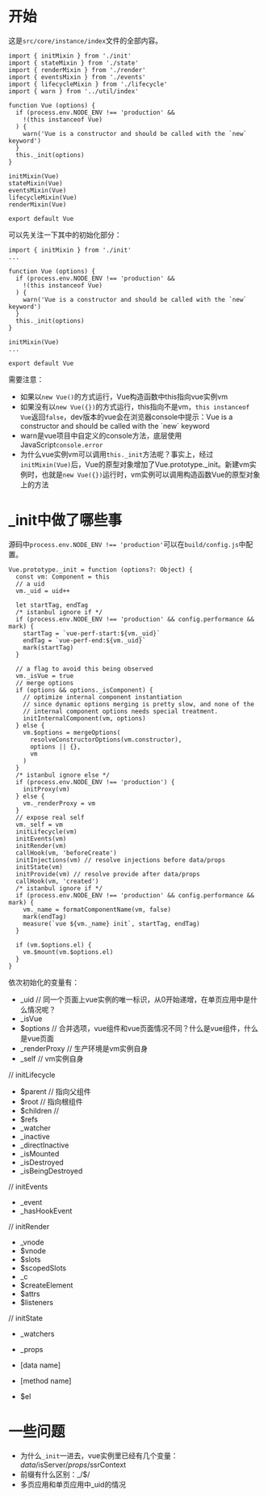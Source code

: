 # 开始

这是`src/core/instance/index`文件的全部内容。

    import { initMixin } from './init'
    import { stateMixin } from './state'
    import { renderMixin } from './render'
    import { eventsMixin } from './events'
    import { lifecycleMixin } from './lifecycle'
    import { warn } from '../util/index'

    function Vue (options) {
      if (process.env.NODE_ENV !== 'production' &&
        !(this instanceof Vue)
      ) {
        warn('Vue is a constructor and should be called with the `new` keyword')
      }
      this._init(options)
    }

    initMixin(Vue)
    stateMixin(Vue)
    eventsMixin(Vue)
    lifecycleMixin(Vue)
    renderMixin(Vue)

    export default Vue

可以先关注一下其中的初始化部分：

    import { initMixin } from './init'
    ...

    function Vue (options) {
      if (process.env.NODE_ENV !== 'production' &&
        !(this instanceof Vue)
      ) {
        warn('Vue is a constructor and should be called with the `new` keyword')
      }
      this._init(options)
    }

    initMixin(Vue)
    ...

    export default Vue
    
需要注意：
* 如果以`new Vue()`的方式运行，Vue构造函数中this指向vue实例vm
* 如果没有以`new Vue({})`的方式运行，this指向不是vm，`this instanceof Vue`返回`false`，dev版本的vue会在浏览器console中提示：Vue is a constructor and should be called with the \`new\` keyword
* warn是vue项目中自定义的console方法，底层使用JavaScript`console.error`
* 为什么vue实例vm可以调用`this._init`方法呢？事实上，经过`initMixin(Vue)`后，Vue的原型对象增加了Vue.prototype._init。新建vm实例时，也就是`new Vue({})`运行时，vm实例可以调用构造函数Vue的原型对象上的方法

# _init中做了哪些事

源码中`process.env.NODE_ENV !== 'production'`可以在`build/config.js`中配置。

    Vue.prototype._init = function (options?: Object) {
      const vm: Component = this
      // a uid
      vm._uid = uid++

      let startTag, endTag
      /* istanbul ignore if */
      if (process.env.NODE_ENV !== 'production' && config.performance && mark) {
        startTag = `vue-perf-start:${vm._uid}`
        endTag = `vue-perf-end:${vm._uid}`
        mark(startTag)
      }

      // a flag to avoid this being observed
      vm._isVue = true
      // merge options
      if (options && options._isComponent) {
        // optimize internal component instantiation
        // since dynamic options merging is pretty slow, and none of the
        // internal component options needs special treatment.
        initInternalComponent(vm, options)
      } else {
        vm.$options = mergeOptions(
          resolveConstructorOptions(vm.constructor),
          options || {},
          vm
        )
      }
      /* istanbul ignore else */
      if (process.env.NODE_ENV !== 'production') {
        initProxy(vm)
      } else {
        vm._renderProxy = vm
      }
      // expose real self
      vm._self = vm
      initLifecycle(vm)
      initEvents(vm)
      initRender(vm)
      callHook(vm, 'beforeCreate')
      initInjections(vm) // resolve injections before data/props
      initState(vm)
      initProvide(vm) // resolve provide after data/props
      callHook(vm, 'created')
      /* istanbul ignore if */
      if (process.env.NODE_ENV !== 'production' && config.performance && mark) {
        vm._name = formatComponentName(vm, false)
        mark(endTag)
        measure(`vue ${vm._name} init`, startTag, endTag)
      }

      if (vm.$options.el) {
        vm.$mount(vm.$options.el)
      }
    }

依次初始化的变量有：
* _uid // 同一个页面上vue实例的唯一标识，从0开始递增，在单页应用中是什么情况呢？
* _isVue
* $options // 合并选项，vue组件和vue页面情况不同？什么是vue组件，什么是vue页面
* _renderProxy // 生产环境是vm实例自身
* _self // vm实例自身

// initLifecycle
* $parent // 指向父组件
* $root // 指向根组件
* $children // 
* $refs
* _watcher
* _inactive
* _directInactive
* _isMounted
* _isDestroyed
* _isBeingDestroyed

// initEvents
* _event
* _hasHookEvent

// initRender
* _vnode
* $vnode
* $slots
* $scopedSlots
* _c
* $createElement
* $attrs
* $listeners

// initState
* _watchers
* _props
* [data name]
* [method name]

* $el

# 一些问题

* 为什么`_init`一进去，vue实例里已经有几个变量：$data/$isServer/$props/$ssrContext
* 前缀有什么区别：_/$/
* 多页应用和单页应用中_uid的情况


